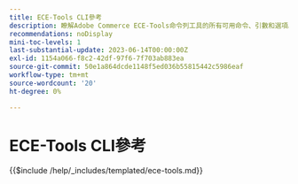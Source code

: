 ```yaml
---
title: ECE-Tools CLI參考
description: 瞭解Adobe Commerce ECE-Tools命令列工具的所有可用命令、引數和選項。
recommendations: noDisplay
mini-toc-levels: 1
last-substantial-update: 2023-06-14T00:00:00Z
exl-id: 1154a066-f8c2-42df-97f6-7f703ab883ea
source-git-commit: 50e1a864dcde1148f5ed036b55815442c5986eaf
workflow-type: tm+mt
source-wordcount: '20'
ht-degree: 0%

---
```


# ECE-Tools CLI參考

{{$include /help/_includes/templated/ece-tools.md}}

<!-- Last updated from includes: 2025-10-09 12:33:40 -->
